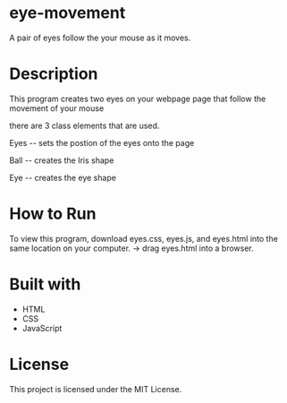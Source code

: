 # eye-movement
A pair of eyes follow the your mouse as it moves.

# Description
This program creates two eyes on your webpage page that follow the movement of your mouse

there are 3 class elements that are used.

Eyes -- sets the postion of the eyes onto the page


Ball -- creates the Iris shape


Eye -- creates the eye shape



# How to Run
To view this program, download eyes.css, eyes.js, and eyes.html into the same location on your computer.  -> drag eyes.html into a browser.

# Built with
* HTML
* CSS
* JavaScript

# License
This project is licensed under the MIT License.
